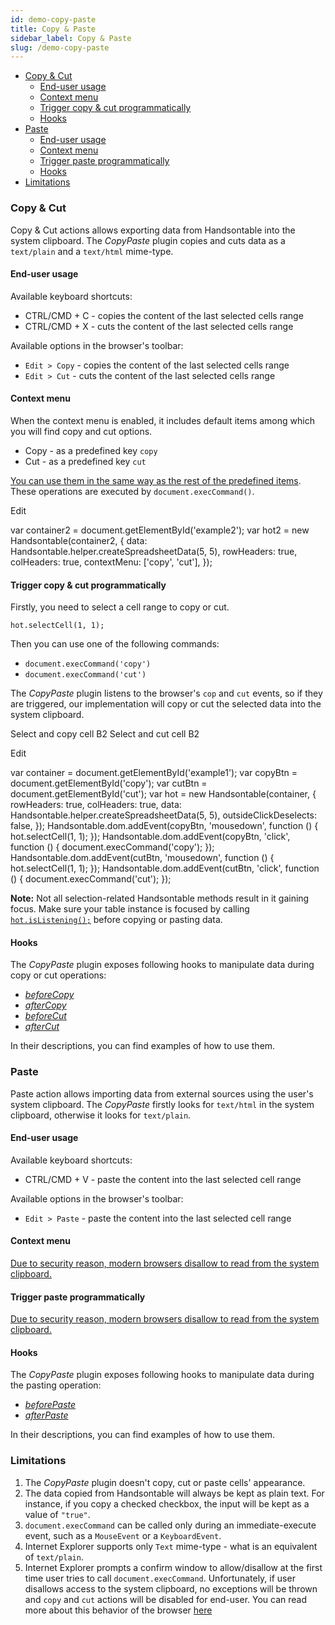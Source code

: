 ```yaml
---
id: demo-copy-paste
title: Copy & Paste
sidebar_label: Copy & Paste
slug: /demo-copy-paste
---
```


*   [Copy & Cut](#copy-cut)
    *   [End-user usage](#copy-cut-end-user-usage)
    *   [Context menu](#copy-cut-context-menu)
    *   [Trigger copy & cut programmatically](#copy-cut-trigger-paste-programmatically)
    *   [Hooks](#copy-cut-hooks)
*   [Paste](#paste)
    *   [End-user usage](#paste-end-user-usage)
    *   [Context menu](#paste-context-menu)
    *   [Trigger paste programmatically](#paste-trigger-paste-programmatically)
    *   [Hooks](#paste-hooks)
*   [Limitations](#limitations)

### Copy & Cut

Copy & Cut actions allows exporting data from Handsontable into the system clipboard. The _CopyPaste_ plugin copies and cuts data as a `text/plain` and a `text/html` mime-type.

#### End-user usage

Available keyboard shortcuts:

*   CTRL/CMD + C - copies the content of the last selected cells range
*   CTRL/CMD + X - cuts the content of the last selected cells range

Available options in the browser's toolbar:

*   `Edit > Copy` - copies the content of the last selected cells range
*   `Edit > Cut` - cuts the content of the last selected cells range

#### Context menu

When the context menu is enabled, it includes default items among which you will find copy and cut options.

*   Copy - as a predefined key `copy`
*   Cut - as a predefined key `cut`

[You can use them in the same way as the rest of the predefined items](./demo-context-menu.html#page-custom). These operations are executed by `document.execCommand()`.

Edit

var container2 = document.getElementById('example2'); var hot2 = new Handsontable(container2, { data: Handsontable.helper.createSpreadsheetData(5, 5), rowHeaders: true, colHeaders: true, contextMenu: \['copy', 'cut'\], });

#### Trigger copy & cut programmatically

Firstly, you need to select a cell range to copy or cut.

    hot.selectCell(1, 1);

Then you can use one of the following commands:

*   `document.execCommand('copy')`
*   `document.execCommand('cut')`

The _CopyPaste_ plugin listens to the browser's `cop` and `cut` events, so if they are triggered, our implementation will copy or cut the selected data into the system clipboard.

Select and copy cell B2 Select and cut cell B2

Edit

var container = document.getElementById('example1'); var copyBtn = document.getElementById('copy'); var cutBtn = document.getElementById('cut'); var hot = new Handsontable(container, { rowHeaders: true, colHeaders: true, data: Handsontable.helper.createSpreadsheetData(5, 5), outsideClickDeselects: false, }); Handsontable.dom.addEvent(copyBtn, 'mousedown', function () { hot.selectCell(1, 1); }); Handsontable.dom.addEvent(copyBtn, 'click', function () { document.execCommand('copy'); }); Handsontable.dom.addEvent(cutBtn, 'mousedown', function () { hot.selectCell(1, 1); }); Handsontable.dom.addEvent(cutBtn, 'click', function () { document.execCommand('cut'); });  

**Note:** Not all selection-related Handsontable methods result in it gaining focus. Make sure your table instance is focused by calling [`hot.isListening();`](./Core.html#isListening) before copying or pasting data.

#### Hooks

The _CopyPaste_ plugin exposes following hooks to manipulate data during copy or cut operations:

*   [_beforeCopy_](./Hooks.html#event:beforeCopy)
*   [_afterCopy_](./Hooks.html#event:afterCopy)
*   [_beforeCut_](./Hooks.html#event:beforeCut)
*   [_afterCut_](./Hooks.html#event:afterCut)

In their descriptions, you can find examples of how to use them.

### Paste

Paste action allows importing data from external sources using the user's system clipboard. The _CopyPaste_ firstly looks for `text/html` in the system clipboard, otherwise it looks for `text/plain`.

#### End-user usage

Available keyboard shortcuts:

*   CTRL/CMD + V - paste the content into the last selected cell range

Available options in the browser's toolbar:

*   `Edit > Paste` - paste the content into the last selected cell range

#### Context menu

[Due to security reason, modern browsers disallow to read from the system clipboard.](https://www.w3.org/TR/clipboard-apis/#privacy)

#### Trigger paste programmatically

[Due to security reason, modern browsers disallow to read from the system clipboard.](https://www.w3.org/TR/clipboard-apis/#privacy)

#### Hooks

The _CopyPaste_ plugin exposes following hooks to manipulate data during the pasting operation:

*   [_beforePaste_](./Hooks.html#event:beforePaste)
*   [_afterPaste_](./Hooks.html#event:afterPaste)

In their descriptions, you can find examples of how to use them.

### Limitations

1.  The _CopyPaste_ plugin doesn't copy, cut or paste cells' appearance.
2.  The data copied from Handsontable will always be kept as plain text. For instance, if you copy a checked checkbox, the input will be kept as a value of `"true"`.
3.  `document.execCommand` can be called only during an immediate-execute event, such as a `MouseEvent` or a `KeyboardEvent`.
4.  Internet Explorer supports only `Text` mime-type - what is an equivalent of `text/plain`.
5.  Internet Explorer prompts a confirm window to allow/disallow at the first time user tries to call `document.execCommand`. Unfortunately, if user disallows access to the system clipboard, no exceptions will be thrown and `copy` and `cut` actions will be disabled for end-user. You can read more about this behavior of the browser [here](https://github.com/zenorocha/clipboard.js/issues/77)

